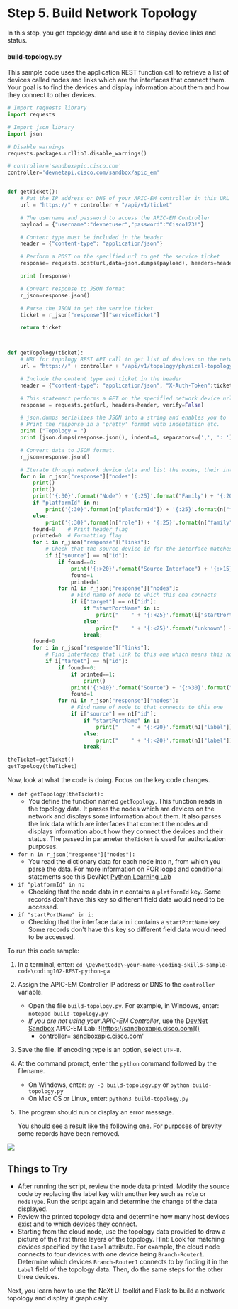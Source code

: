 # Step 5. Build Network Topology

In this step, you get topology data and use it to display device links and status.

#### build-topology.py
This sample code uses the application REST function call to retrieve a list of devices called nodes and links which are the interfaces that connect them. Your goal is to find the devices and display information about them and how they connect to other devices.


```python
# Import requests library
import requests

# Import json library
import json

# Disable warnings
requests.packages.urllib3.disable_warnings()

# controller='sandboxapic.cisco.com'
controller='devnetapi.cisco.com/sandbox/apic_em'


def getTicket():
	# Put the IP address or DNS of your APIC-EM controller in this URL
	url = "https://" + controller + "/api/v1/ticket"

	# The username and password to access the APIC-EM Controller
	payload = {"username":"devnetuser","password":"Cisco123!"}

	# Content type must be included in the header
	header = {"content-type": "application/json"}

	# Perform a POST on the specified url to get the service ticket
	response= requests.post(url,data=json.dumps(payload), headers=header, verify=False)

	print (response)

	# Convert response to JSON format
	r_json=response.json()

	# Parse the JSON to get the service ticket
	ticket = r_json["response"]["serviceTicket"]

	return ticket



def getTopology(ticket):
	# URL for topology REST API call to get list of devices on the network, and build topology
	url = "https://" + controller + "/api/v1/topology/physical-topology"

	# Include the content type and ticket in the header
	header = {"content-type": "application/json", "X-Auth-Token":ticket}

	# This statement performs a GET on the specified network device url
	response = requests.get(url, headers=header, verify=False)

	# json.dumps serializes the JSON into a string and enables you to
	# Print the response in a 'pretty' format with indentation etc.
	print ("Topology = ")
	print (json.dumps(response.json(), indent=4, separators=(',', ': ')))

	# Convert data to JSON format.
	r_json=response.json()

	# Iterate through network device data and list the nodes, their interfaces, status and to what they connect
	for n in r_json["response"]["nodes"]:		
		print()
		print()
		print('{:30}'.format("Node") + '{:25}'.format("Family") + '{:20}'.format("Label")+ "Management IP")
		if "platformId" in n:
			print('{:30}'.format(n["platformId"]) + '{:25}'.format(n["family"]) + '{:20.14}'.format(n["label"]) + n["ip"])
		else:
			print('{:30}'.format(n["role"]) + '{:25}'.format(n["family"]) + '{:20.14}'.format(n["label"]) + n["ip"])
		found=0    # Print header flag
		printed=0  # Formatting flag
		for i in r_json["response"]["links"]:
			# Check that the source device id for the interface matches the node id. Means interface originated from this device.
			if i["source"] == n["id"]:
				if found==0:
					print('{:>20}'.format("Source Interface") + '{:>15}'.format("Target") +'{:>28}'.format("Target Interface") + '{:>15}'.format("Status") )
					found=1
					printed=1					
				for n1 in r_json["response"]["nodes"]:
					# Find name of node to which this one connects
					if i["target"] == n1["id"]:
						if "startPortName" in i:
							print("    " + '{:<25}'.format(i["startPortName"]) + '{:<18.14}'.format(n1["label"]) + '{:<25}'.format(i["endPortName"]) + '{:<9}'.format(i["linkStatus"]) )
						else:
							print("    " + '{:<25}'.format("unknown") + '{:<18.14}'.format(n1["label"]) + '{:<25}'.format("unknown") + '{:<9}'.format(i["linkStatus"]) )
						break;
		found=0				
		for i in r_json["response"]["links"]:
			# Find interfaces that link to this one which means this node is the target.
			if i["target"] == n["id"]:
				if found==0:
					if printed==1:
						print()
					print('{:>10}'.format("Source") + '{:>30}'.format("Source Interface") + '{:>25}'.format("Target Interface") + '{:>13}'.format("Status"))
					found=1					
				for n1 in r_json["response"]["nodes"]:
					# Find name of node to that connects to this one
					if i["source"] == n1["id"]:
						if "startPortName" in i:							
							print("    " + '{:<20}'.format(n1["label"]) + '{:<25}'.format(i["startPortName"]) + '{:<23}'.format(i["endPortName"]) + '{:<8}'.format(i["linkStatus"]))
						else:
							print("    " + '{:<20}'.format(n1["label"]) + '{:<25}'.format("unknown") + '{:<23}'.format("unknown") + '{:<8}'.format(i["linkStatus"]))
						break;

theTicket=getTicket()
getTopology(theTicket)
```

Now, look at what the code is doing. Focus on the key code changes.
* `def getTopology(theTicket):`
    * You define the function named `getTopology`. This function reads in the topology data. It parses the nodes which are devices on the network and displays some information about them. It also parses the link data which are interfaces that connect the nodes and displays information about how they connect the devices and their status. The passed in parameter `theTicket` is used for authorization purposes.
* `for n in r_json["response"]["nodes"]:`
    * You read the dictionary data for each node into n, from which you parse the data. For more information on FOR loops and conditional statements see this DevNet [Python Learning Lab](https://learninglabs.cisco.com/tracks/devnet-beginner/fundamentals/00-prep-04-python-primer2/step/4)
* `if "platformId" in n:`
    * Checking that the node data in n contains a `platformId` key. Some records don't have this key so different field data would need to be accessed.
* `if "startPortName" in i:`
    * Checking that the interface data in i contains a `startPortName` key. Some records don't have this key so different field data would need to be accessed.


To run this code sample:
1. In a terminal, enter:
    `cd \DevNetCode\~your-name~\coding-skills-sample-code\coding102-REST-python-ga`
2. Assign the APIC-EM Controller IP address or DNS to the `controller` variable.
    * Open the file `build-topology.py`. For example, in Windows, enter: `notepad build-topology.py`
    * *If you are not using your APIC-EM Controller*, use the [DevNet Sandbox](https://developer.cisco.com/site/devnet/sandbox/) APIC-EM Lab: ![https://sandboxapic.cisco.com]()
        * controller='sandboxapic.cisco.com'
3. Save the file. If encoding type is an option, select `UTF-8`.
4. At the command prompt, enter the `python` command followed by the filename.
    * On Windows, enter: `py -3 build-topology.py` or `python build-topology.py`
    * On Mac OS or Linux, enter: `python3 build-topology.py`
5. The program should run or display an error message.

    You should see a result like the following one. For purposes of brevity some records have been removed.

![](/posts/files/coding-102-rest-python-ga/assets/images/build-topology.png)


## Things to Try
* After running the script, review the node data printed. Modify the source code by replacing the label key with another key such as `role` or `nodeType`. Run the script again and determine the change of the data displayed.
* Review the printed topology data and determine how many host devices exist and to which devices they connect.
* Starting from the cloud node, use the topology data provided to draw a picture of the first three layers of the topology. Hint: Look for matching devices specified by the `Label` attribute. For example, the cloud node connects to four devices with one device being `Branch-Router1`. Determine which devices `Branch-Router1` connects to by finding it in the `Label` field of the topology data. Then, do the same steps for the other three devices.


Next, you learn how to use the NeXt UI toolkit and Flask to build a network topology and display it graphically.
